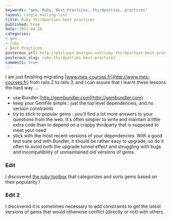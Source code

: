 ```yaml
---
keywords: "gem, Ruby, Best Practices, thirdparties, practices"
layout: single-mailing-list
title: Ruby thirdparties best practices
published: true
date: 2012-04-26
categories:
- gem
- ruby
- Best Practices
posterous_url: http://philippe.bourgau.net/ruby-thirdparties-best-practices
posterous_slug: ruby-thirdparties-best-practices
comments: true
---
```

I am just finishing migrating [www.mes-courses.fr](http://www.mes-courses.fr) from rails 2 to rails 3, and I can assure that I learnt these lessons the hard way ...

* use Bundler [http://gembundler.com](http://gembundler.com)
* keep your Gemfile simple : just the top level dependencies, and no version constraints
* try to stick to popular gems : you'll find a lot more answers to your questions from the web. It's often simpler to write and maintain a little extra code than to depend on a crappy thirdparty that is supposed to meet your need
* stick with the most recent versions of your dependencies. With a good test suite and with Bundler, it should be rather easy to upgrade, so do it often to avoid both the upgrade tunnel effect and struggling with bugs and incompatibility of unmaintained old versions of gems.

### Edit

I discovered [the ruby toolbox](http://www.ruby-toolbox.com) that categorizes and sorts gems based on their popularity !

### Edit 2

I discovered it is sometimes necessary to add constraints to get the latest versions of gems that would otherwise conflict (directly or not) with others.
